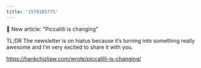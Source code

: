 ```yaml
---
title: '1579185775'
---
```

📣 New article: "Piccalilli is changing"

TL;DR The newsletter is on hiatus because it’s turning into something really awesome and I’m very excited to share it with you.

https://hankchizljaw.com/wrote/piccalilli-is-changing/
